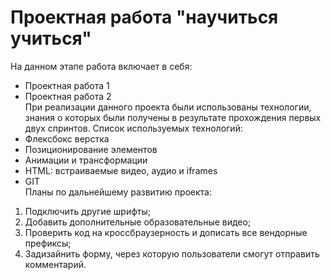 # Проектная работа "научиться учиться"
На данном этапе работа включает в себя:
* Проектная работа 1
* Проектная работа 2  
При реализации данного проекта были использованы технологии,  
знания о которых были получены в результате прохождения первых двух спринтов. 
Список используемых технологий:
* Флексбокс верстка
* Позиционирование элементов
* Анимации и трансформации
* HTML: встраиваемые видео, аудио и iframes
* GIT  
Планы по дальнейшему развитию проекта:
1. Подключить другие шрифты;
2. Добавить дополнительные образовательные видео;
3. Проверить код на кроссбраузерность и дописать все вендорные префиксы;
4. Задизайнить форму, через которую пользователи смогут отправить комментарий.
